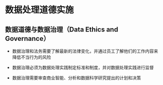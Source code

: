 # **数据处理道德实施**

## 数据道德与数据治理（Data Ethics and Governance）

- 数据治理和法务需要了解最新的法律变化，并通过员工了解他们的工作内容来降低不当行为的风险

- 数据治理必须为数据处理实践制定标准和制度，并对数据处理实践进行监督

- 数据治理需要审查商业智能、分析和数据科学研究提出的计划和决策